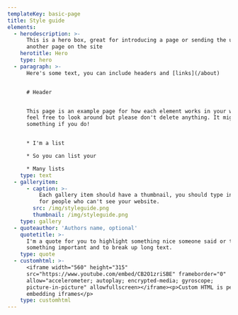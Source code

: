 ```yaml
---
templateKey: basic-page
title: Style guide
elements:
  - herodescription: >-
      This is a hero box, great for introducing a page or sending the user to
      another page on the site
    herotitle: Hero
    type: hero
  - paragraph: >-
      Here's some text, you can include headers and [links](/about)


      # Header


      This page is an example page for how each element works in your website,
      feel free to look around but please don't delete anything. It might break
      something if you do!


      * I'm a list

      * So you can list your

      * Many lists
    type: text
  - galleryitem:
      - caption: >-
          Each gallery item should have a thumbnail, you should type in a title,
          for people who can't see your website.
        src: /img/styleguide.png
        thumbnail: /img/styleguide.png
    type: gallery
  - quoteauthor: 'Authors name, optional'
    quotetitle: >-
      I'm a quote for you to highlight something nice someone said or to show
      something important and to break up long text.
    type: quote
  - customhtml: >-
      <iframe width="560" height="315"
      src="https://www.youtube.com/embed/CB2O1zriSBE" frameborder="0"
      allow="accelerometer; autoplay; encrypted-media; gyroscope;
      picture-in-picture" allowfullscreen></iframe><p>Custom HTML is perfect for
      embedding iframes</p>
    type: customhtml
---
```


